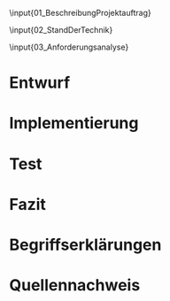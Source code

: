 
\input{01_BeschreibungProjektauftrag}

\input{02_StandDerTechnik}

\input{03_Anforderungsanalyse}

# Entwurf

# Implementierung

# Test

# Fazit

# Begriffserklärungen

# Quellennachweis
